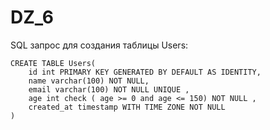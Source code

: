 # DZ_6

SQL запрос для создания таблицы Users:
```
CREATE TABLE Users(
    id int PRIMARY KEY GENERATED BY DEFAULT AS IDENTITY,
    name varchar(100) NOT NULL,
    email varchar(100) NOT NULL UNIQUE ,
    age int check ( age >= 0 and age <= 150) NOT NULL ,
    created_at timestamp WITH TIME ZONE NOT NULL
)
```